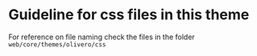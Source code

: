 # Guideline for css files in this theme

For reference on file naming check the files in the folder `web/core/themes/olivero/css`
